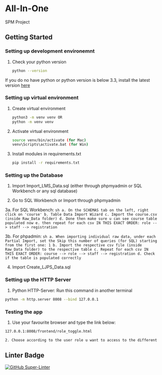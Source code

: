 # All-In-One
SPM Project


## Getting Started


### Setting up development environemnt 
1. Check your python version    
   ```sh 
   python --version
   ``` 
   
If you do no have python or python version is below 3.3, install the latest version [here](https://www.python.org/downloads/)


### Setting up virtual environment 

1. Create virtual environment     
   ```sh
   python3 -m venv venv OR
   python -m venv venv
   
2. Activate virtual environment  
   ```sh
   source venv/bin/activate (for Mac)
   venv\Scripts\activate.bat (for Win)
   
3. Install modules in requirements.txt     
   ```sh
   pip install -r requirements.txt

### Setting up the Database
1. Import Import_LMS_Data.sql (either through phpmyadmin or SQL Workbench or any sql database)

2. Go to SQL Workbench or Import through phpmyadmin

3a. For SQL Workbench:
    ```sh
    a. On the SCHEMAS tab on the left, right click on 'course'
    b. Table Data Import Wizard
    c. Import the course.csv (inside Raw_Data folder)
    d. Done then make sure u can see course table populated now
    e. then repeat for each csv IN THIS EXACT ORDER: role --> staff --> registration
    ```

3b. For phpadmin:
    ```sh
    a. When importing individual raw data, under each Partial Import, set the Skip this number of queries (for SQL) starting from the first one: 1
    b. Import the respective csv file (inside Raw_Data folder) to the respective table
    c. Repeat for each csv IN THIS EXACT ORDER: course --> role --> staff --> registration
    d. Check if the table is populated correctly
    ```

4. Import Create_LJPS_Data.sql


### Setting up the HTTP Server

   1. Python HTTP-Server: Run this command in another terminal
   ```sh
   python -m http.server 8008 --bind 127.0.0.1
   ```

### Testing the app

   1. Use your favourite browser and type the link below: 
   ```sh
   127.0.0.1:8008/frontend/role_toggle.html

   2. Choose according to the user role u want to access to the different functions available to the different roles.
   ```


## Linter Badge
[![GitHub Super-Linter](https://github.com/alimsihui/All-In-One/workflows/Lint%20Code%20Base/badge.svg)](https://github.com/marketplace/actions/super-linter)




